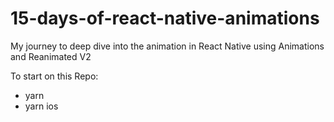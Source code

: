 # 15-days-of-react-native-animations
My journey to deep dive into the animation in React Native using Animations and Reanimated V2

To start on this Repo: 
- yarn 
- yarn ios
